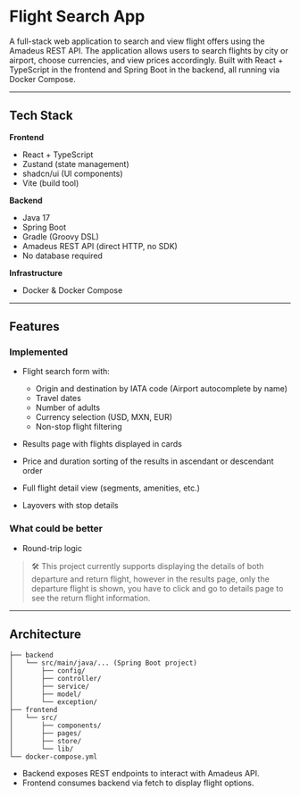 # Flight Search App

A full-stack web application to search and view flight offers using the Amadeus REST API. The application allows users to search flights by city or airport, choose currencies, and view prices accordingly. Built with React + TypeScript in the frontend and Spring Boot in the backend, all running via Docker Compose.

---

## Tech Stack

**Frontend**
- React + TypeScript
- Zustand (state management)
- shadcn/ui (UI components)
- Vite (build tool)

**Backend**
- Java 17
- Spring Boot
- Gradle (Groovy DSL)
- Amadeus REST API (direct HTTP, no SDK)
- No database required

**Infrastructure**
- Docker & Docker Compose

---

## Features

### Implemented
- Flight search form with:
  - Origin and destination by IATA code (Airport autocomplete by name)
  - Travel dates
  - Number of adults
  - Currency selection (USD, MXN, EUR)
  - Non-stop flight filtering
    
- Results page with flights displayed in cards
- Price and duration sorting of the results in ascendant or descendant order
- Full flight detail view (segments, amenities, etc.)
- Layovers with stop details

### What could be better
- Round-trip logic
> 🛠️ This project currently supports displaying the details of both departure and return flight, however in the results page, only the departure flight is shown, you have to click and go to details page to see the return flight information.

---

## Architecture

```plaintext
├── backend
│   └── src/main/java/... (Spring Boot project)
│       ├── config/
│       ├── controller/
│       ├── service/
│       ├── model/
│       └── exception/
├── frontend
│   └── src/
│       ├── components/
│       ├── pages/
│       ├── store/
│       └── lib/
└── docker-compose.yml
```

- Backend exposes REST endpoints to interact with Amadeus API.
- Frontend consumes backend via fetch to display flight options.

